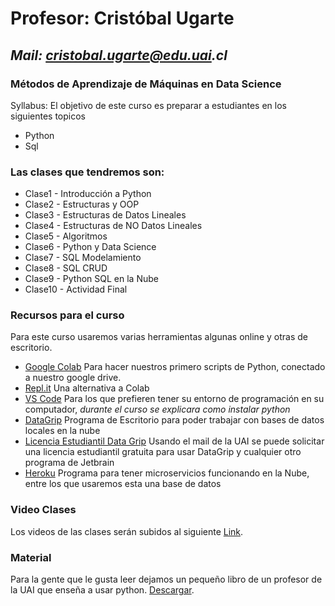 # Profesor: Cristóbal Ugarte
## _Mail: cristobal.ugarte@edu.uai.cl_
### Métodos de Aprendizaje de Máquinas en Data Science

Syllabus: El objetivo de este curso es preparar a estudiantes en los siguientes topicos
- Python
- Sql

### Las clases que tendremos son:

- Clase1 - Introducción a Python
- Clase2 - Estructuras y OOP
- Clase3 - Estructuras de Datos Lineales
- Clase4 - Estructuras de NO Datos Lineales
- Clase5 - Algoritmos
- Clase6 - Python y Data Science
- Clase7 - SQL Modelamiento
- Clase8 - SQL CRUD
- Clase9 - Python SQL en la Nube
- Clase10 - Actividad Final

### Recursos para el curso

Para este curso usaremos varias herramientas algunas online y otras de escritorio.

- [Google Colab](colab.research.google.com/) Para hacer nuestros primero scripts de Python, conectado a nuestro google drive.
- [Repl.it](https://replit.com) Una alternativa a Colab
- [VS Code](https://code.visualstudio.com/download) Para los que prefieren tener su entorno de programación en su computador, *durante el curso se explicara como instalar python*
- [DataGrip](https://www.jetbrains.com/es-es/datagrip/download) Programa de Escritorio para poder trabajar con bases de datos locales en la nube
- [Licencia Estudiantil Data Grip](https://www.jetbrains.com/es-es/community/education/#students) Usando el mail de la UAI se puede solicitar una licencia estudiantil gratuita para usar DataGrip y cualquier otro programa de Jetbrain
- [Heroku](https://signup.heroku.com/login) Programa para tener microservicios funcionando en la Nube, entre los que usaremos esta una base de datos

### Video Clases

Los videos de las clases serán subidos al siguiente [Link](https://alumnosuaicl-my.sharepoint.com/:f:/g/personal/cristobal_ugarte_edu_uai_cl/EgRjqqqtReFJgqvEhbTeFfUB0vEqoHHkq65udopeCmdScg?e=ca4Oaa).

### Material

Para la gente que le gusta leer dejamos un pequeño libro de un profesor de la UAI que enseña a usar python. [Descargar](https://adriansoto.cl/resources).

